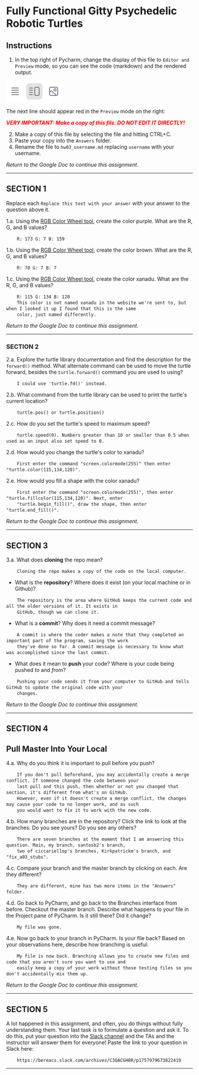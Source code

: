 # Fully Functional Gitty Psychedelic Robotic Turtles

## Instructions

1. In the top right of Pycharm, change the display of this file to 
   `Editor and Preview` mode, so you can see the code (markdown) and the rendered output. 

![Screenshot of "Editor and Preview" mode](split_mode_markdown.png)

The next line should appear red in the `Preview` mode on the right:

**_<span style="color:red">
    VERY IMPORTANT: Make a copy of this file. DO NOT EDIT IT DIRECTLY!
</span>_**

2. Make a copy of this file by selecting the file and hitting CTRL+C. 
3. Paste your copy into the `Answers` folder.
4. Rename the file to `hw03_username.md` replacing `username` with your username.

_Return to the Google Doc to continue this assignment._

---

## SECTION 1

Replace each `Replace this text with your answer` with your answer to the question above it.

1.a. Using the [RGB Color Wheel tool](https://colorspire.com/rgb-color-wheel/), create the color purple. 
     What are the R, G, and B values?

```
    R: 173 G: 7 B: 159
```

1.b. Using the [RGB Color Wheel tool](https://colorspire.com/rgb-color-wheel/), create the color brown. 
     What are the R, G, and B values? 

```
    R: 70 G: 7 B: 7
```

1.c. Using the [RGB Color Wheel tool](https://colorspire.com/rgb-color-wheel/), create the color xanadu. 
     What are the R, G, and B values?

```
    R: 115 G: 134 B: 120
    This color is not named xanadu in the website we're sent to, but when I looked it up I found that this is the same
    color, just named differently.
```

_Return to the Google Doc to continue this assignment._

---

### SECTION 2

2.a. Explore the turtle library documentation and find the description for the 
     `forward()` method. What alternate command can be used to move the turtle forward, 
     besides the `turtle.forward()` command you are used to using?

```
    I could use 'turtle.fd()' instead.
```

2.b. What command from the turtle library can be used to print the turtle's current 
   location?
   
```
    turtle.pos() or turtle.position()
```

2.c. How do you set the turtle's speed to maximum speed?
   
```
    turtle.speed(0). Numbers greater than 10 or smaller than 0.5 when used as an input also set speed to 0.
```

2.d. How would you change the turtle's color to xanadu? 

```
    First enter the command "screen.colormode(255)" then enter "turtle.color(115,134,120)".
```

2.e. How would you fill a shape with the color xanadu?

```
    First enter the command "screen.colormode(255)", then enter "turtle.fillcolor(115,134,120)". Next, enter
    "turtle.begin_fill()", draw the shape, then enter "turtle.end_fill()".
```

_Return to the Google Doc to continue this assignment._

---

## SECTION 3

3.a. What does **cloning** the repo mean?

```
    Cloning the repo makes a copy of the code on the local computer.
```


- What is the **repository**? Where does it exist (on your local machine or in Github)?

```
    The repository is the area where GitHub keeps the current code and all the older versions of it. It exists in
    GitHub, though we can clone it. 
```


- What is a **commit**? Why does it need a commit message?

```
    A commit is where the coder makes a note that they completed an important part of the program, saving the work
    they've done so far. A commit message is necessary to know what was accomplished since the last commit.
```


- What does it mean to **push** your code? Where is your code being pushed _to_ and _from_?

```
    Pushing your code sends it from your computer to GitHub and tells GitHub to update the original code with your
    changes.
```

_Return to the Google Doc to continue this assignment._

---

## SECTION 4

## Pull Master Into Your Local

4.a. Why do you think it is important to pull before you push?

```
    If you don't pull beforehand, you may accidentally create a merge conflict. If someone changed the code between your
    last pull and this push, then whether or not you changed that section, it's different from what's on GitHub.
    However, even if it doesn't create a merge conflict, the changes may cause your code to no longer work, and as such
    you would want to fix it to work with the new code.
```

4.b. How many branches are in the repository?
     Click the link to look at the branches. Do you see yours? Do you see any others? 

```
    There are seven branches at the moment that I am answering this question. Main, my branch, santosb2's branch, 
    two of ciccariellop's branches, Kirkpatrickm's branch, and "fix_a03_stubs".
```


4.c. Compare your branch and the master branch by clicking on each. Are they different?

```
    They are different, mine has two more items in the "Answers" folder.
```


4.d. Go back to PyCharm, and go back to the Branches interface from before. Checkout the 
     master branch. Describe what happens to your file in the Project pane of PyCharm. Is it still 
     there? Did it change?

```
    My file was gone.
```


4.e. Now go back to your branch in PyCharm. Is your file back? Based on your observations
     here, describe how branching is useful:

```
    My file is now back. Branching allows you to create new files and code that you aren't sure you want to use and 
    easily keep a copy of your work without those testing files so you don't accidentally mix them up.
```

_Return to the Google Doc to continue this assignment._

---

## SECTION 5

A lot happened in this assignment, and often, you do things without fully understanding them. Your last task is to 
formulate a question and ask it. To do this, put your question into the [Slack channel](https://bereacs.slack.com/archives/C3QACGH8R) and the TAs and the 
instructor will answer them for everyone! Paste the link to your question in Slack here:

```
    https://bereacs.slack.com/archives/C3QACGH8R/p1757979673822419
```

---